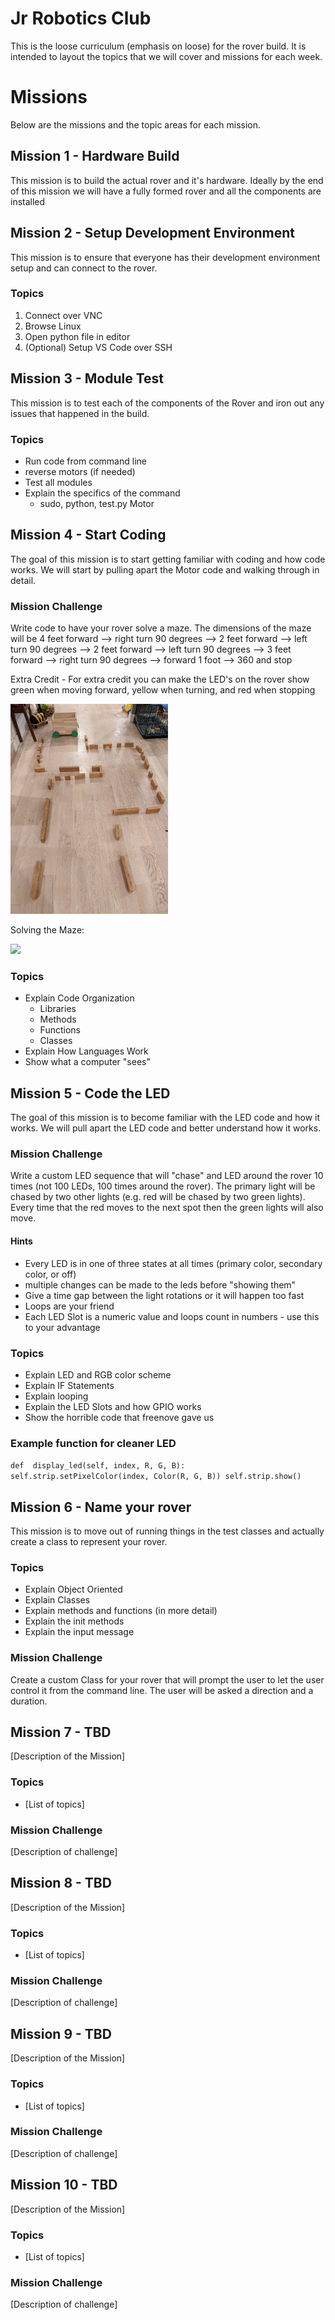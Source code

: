 # Jr Robotics Club

This is the loose curriculum (emphasis on loose) for the rover build.   It is intended to layout the topics that we will cover and missions for each week.

# Missions

Below are the missions and the topic areas for each mission.

## Mission 1 - Hardware Build
This mission is to build the actual rover and it's hardware.  Ideally by the end of this mission we will have a fully formed rover and all the components are installed

## Mission 2 - Setup Development Environment
This mission is to ensure that everyone has their development environment setup and can connect to the rover.
### Topics

 1. Connect over VNC
 2. Browse Linux
 3. Open python file in editor
 4. (Optional) Setup VS Code over SSH

## Mission 3 - Module Test
This mission is to test each of the components of the Rover and iron out any issues that happened in the build.

### Topics

 - Run code from command line
 - reverse motors (if needed)
 - Test all modules
 - Explain the specifics of the command 
	- sudo, python, test.py Motor	

## Mission 4 - Start Coding
The goal of this mission is to start getting familiar with coding and how code works.  We will start by pulling apart the Motor code and  walking through in detail.

### Mission Challenge
Write code to have your rover solve a maze.  The dimensions of the maze will be 4 feet forward --> right turn 90 degrees --> 2 feet forward --> left turn 90 degrees --> 2 feet forward --> left turn 90 degrees --> 3 feet forward --> right turn 90 degrees --> forward 1 foot --> 360 and stop

Extra Credit - For extra credit you can make the LED's on the rover show green when moving forward, yellow when turning, and red when stopping

<img src='Picture/maze.jpg' width='50%'/>


Solving the Maze: 

<img src='Picture/mission4.gif' width='25%'/>


### Topics

 - Explain Code Organization 
	 - Libraries
	 - Methods
	 - Functions
	 - Classes
 - Explain How Languages Work
 - Show what a computer "sees"

## Mission 5 - Code the LED
The goal of this mission is to become familiar with the LED code and how it works.  We will pull apart the LED code and better understand how it works.

### Mission Challenge
Write a custom LED sequence that will "chase" and LED around the rover 10 times (not 100 LEDs, 100 times around the rover).   The primary light will be chased by two other lights (e.g. red will be chased by two green lights).  Every time that the red moves to the next spot then the green lights will also move.

#### Hints
 - Every LED is in one of three states at all times (primary color, secondary color, or off)
 - multiple changes can be made to the leds before "showing them"
 - Give a time gap between the light rotations or it will happen too fast
 - Loops are your friend
 - Each LED Slot is a numeric value and loops count in numbers - use this to your advantage

### Topics

 - Explain LED and RGB color scheme
 - Explain IF Statements
 - Explain looping
 - Explain the LED Slots and how GPIO works
 - Show the horrible code that freenove gave us

### Example function for cleaner LED
``
def  display_led(self, index, R, G, B):
	self.strip.setPixelColor(index, Color(R, G, B))
	self.strip.show()
``

## Mission 6 - Name your rover
This mission is to move out of running things in the test classes and actually create a class to represent your rover.

### Topics

 - Explain Object Oriented 
 - Explain Classes
 - Explain methods and functions (in more detail)
 - Explain the init methods
 - Explain the input message

### Mission Challenge
Create a custom Class for your rover that will prompt the user to let the user control it from the command line.  The user will be asked a direction and a duration.

 ## Mission 7 - TBD
[Description of the Mission]

### Topics
 - [List of topics]

### Mission Challenge
[Description of challenge]

 ## Mission 8 - TBD
[Description of the Mission]

### Topics
 - [List of topics]

### Mission Challenge
[Description of challenge]

 ## Mission 9 - TBD
[Description of the Mission]

### Topics
 - [List of topics]

### Mission Challenge
[Description of challenge]

 ## Mission 10 - TBD
[Description of the Mission]

### Topics
 - [List of topics]

### Mission Challenge
[Description of challenge]

